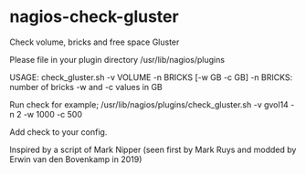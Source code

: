 # nagios-check-gluster
Check volume, bricks and free space Gluster

Please file in your plugin directory /usr/lib/nagios/plugins

USAGE: 
  check_gluster.sh -v VOLUME -n BRICKS [-w GB -c GB]
     -n BRICKS: number of bricks
     -w and -c values in GB

Run check for example; /usr/lib/nagios/plugins/check_gluster.sh -v gvol14 -n 2 -w 1000 -c 500

Add check to your config.

Inspired by a script of Mark Nipper (seen first by Mark Ruys and modded by Erwin van den Bovenkamp in 2019)
